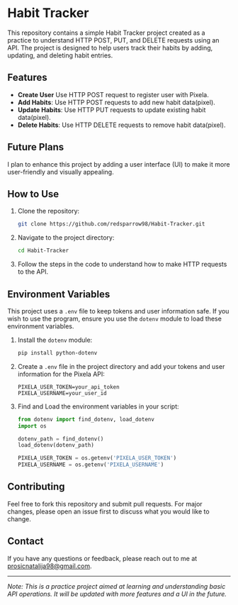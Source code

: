 # Habit Tracker

This repository contains a simple Habit Tracker project created as a practice to understand HTTP POST, PUT, and DELETE 
requests using an API. The project is designed to help users track their habits by adding, updating, and deleting habit 
entries.

## Features

- **Create User** Use HTTP POST request to register user with Pixela.
- **Add Habits**: Use HTTP POST requests to add new habit data(pixel).
- **Update Habits**: Use HTTP PUT requests to update existing habit data(pixel).
- **Delete Habits**: Use HTTP DELETE requests to remove habit data(pixel).

## Future Plans

I plan to enhance this project by adding a user interface (UI) to make it more user-friendly and visually appealing.

## How to Use

1. Clone the repository:
    ```bash
    git clone https://github.com/redsparrow98/Habit-Tracker.git
    ```
2. Navigate to the project directory:
    ```bash
    cd Habit-Tracker
    ```
3. Follow the steps in the code to understand how to make HTTP requests to the API.

## Environment Variables

This project uses a `.env` file to keep tokens and user information safe. If you wish to use the program, 
ensure you use the `dotenv` module to load these environment variables.

1. Install the `dotenv` module:
    ```bash
    pip install python-dotenv
    ```
2. Create a `.env` file in the project directory and add your tokens and user information for the Pixela API:
    ```env
    PIXELA_USER_TOKEN=your_api_token
    PIXELA_USERNAME=your_user_id
    ```
3. Find and Load the environment variables in your script:
    ```python
    from dotenv import find_dotenv, load_dotenv
    import os
    
    dotenv_path = find_dotenv()
    load_dotenv(dotenv_path)

    PIXELA_USER_TOKEN = os.getenv('PIXELA_USER_TOKEN')
    PIXELA_USERNAME = os.getenv('PIXELA_USERNAME')
    ```

## Contributing

Feel free to fork this repository and submit pull requests. For major changes, please open an issue first to discuss 
what you would like to change.

## Contact

If you have any questions or feedback, please reach out to me at prosicnatalija98@gmail.com.

---

*Note: This is a practice project aimed at learning and understanding basic API operations. It will be updated with more
features and a UI in the future.*

